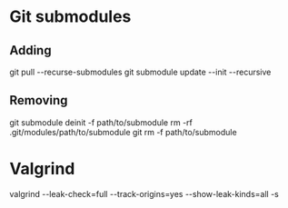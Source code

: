 # Git submodules
## Adding
git pull --recurse-submodules
git submodule update --init --recursive 
## Removing
git submodule deinit -f path/to/submodule
rm -rf .git/modules/path/to/submodule
git rm -f path/to/submodule
 
# Valgrind

valgrind --leak-check=full --track-origins=yes --show-leak-kinds=all -s <binary>

